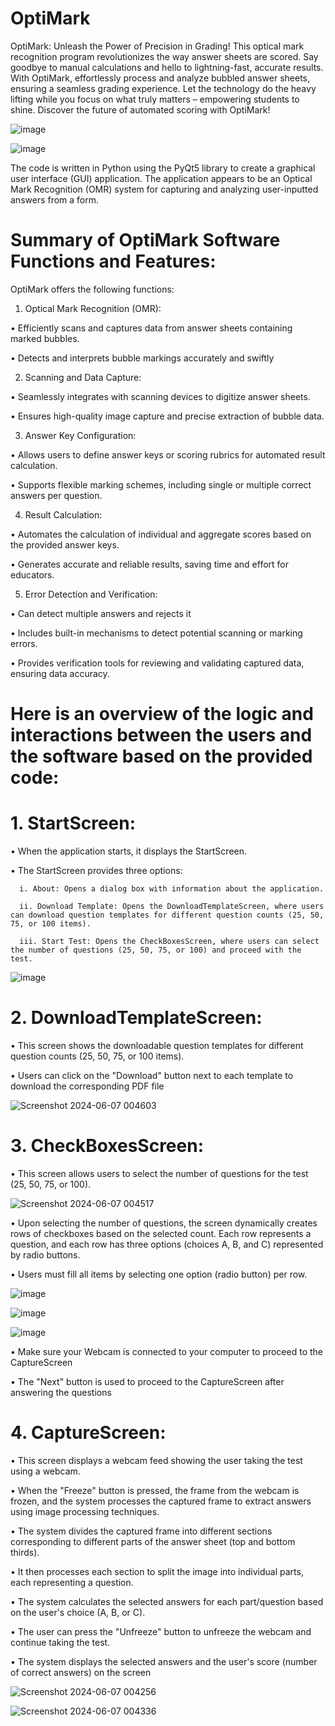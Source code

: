 # OptiMark
OptiMark: Unleash the Power of Precision in Grading! This optical mark recognition program 
revolutionizes the way answer sheets are scored. Say goodbye to manual calculations and hello to 
lightning-fast, accurate results. With OptiMark, effortlessly process and analyze bubbled answer 
sheets, ensuring a seamless grading experience. Let the technology do the heavy lifting while you 
focus on what truly matters – empowering students to shine. Discover the future of automated 
scoring with OptiMark!

![image](https://github.com/mr-CJ-ams/OptiMark/assets/110215820/1429e08a-a438-411e-97a2-a2952fe00808)

![image](https://github.com/mr-CJ-ams/OptiMark/assets/110215820/0996a331-27f5-4b4d-898b-9cd0baaf2d86)

The code is written in Python using the PyQt5 library to create a 
graphical user interface (GUI) application. The application 
appears to be an Optical Mark Recognition (OMR) system for 
capturing and analyzing user-inputted answers from a form.


# Summary of OptiMark Software Functions and Features:

OptiMark offers the following functions:

1. Optical Mark Recognition (OMR):

• Efficiently scans and captures data from answer sheets containing marked bubbles.

• Detects and interprets bubble markings accurately and swiftly

2. Scanning and Data Capture:

• Seamlessly integrates with scanning devices to digitize answer 
sheets.

• Ensures high-quality image capture and precise extraction of 
bubble data.

3. Answer Key Configuration:

• Allows users to define answer keys or scoring rubrics for 
automated result calculation.

• Supports flexible marking schemes, including single or multiple 
correct answers per question.

4. Result Calculation:

• Automates the calculation of individual and aggregate scores 
based on the provided answer keys.

• Generates accurate and reliable results, saving time and effort 
for educators.

5. Error Detection and Verification:

• Can detect multiple answers and rejects it

• Includes built-in mechanisms to detect potential scanning or 
marking errors.

• Provides verification tools for reviewing and validating 
captured data, ensuring data accuracy.



# Here is an overview of the logic and interactions between the users and the software based on the provided code:

# 1. StartScreen:
   
   • When the application starts, it displays the StartScreen.
   
   • The StartScreen provides three options:
   
      i. About: Opens a dialog box with information about the application.
   
      ii. Download Template: Opens the DownloadTemplateScreen, where users can download question templates for different question counts (25, 50, 75, or 100 items).
   
      iii. Start Test: Opens the CheckBoxesScreen, where users can select the number of questions (25, 50, 75, or 100) and proceed with the test.

![image](https://github.com/mr-CJ-ams/OptiMark/assets/110215820/7826d467-e1dd-4012-ad7a-76e1df0d4c96)

# 2. DownloadTemplateScreen:
   
• This screen shows the downloadable question templates for different question counts (25, 50, 75, or 100 items).

• Users can click on the "Download" button next to each template to download the corresponding PDF file

![Screenshot 2024-06-07 004603](https://github.com/mr-CJ-ams/OptiMark-App/assets/110215820/263f71d0-5cd2-4687-8437-5d4bb9c18855)


# 3. CheckBoxesScreen:
   
• This screen allows users to select the number of questions for the test (25, 50, 75, or 100).

![Screenshot 2024-06-07 004517](https://github.com/mr-CJ-ams/OptiMark-App/assets/110215820/b8149fae-c77b-4dff-9eff-57cd935ce1d0)


• Upon selecting the number of questions, the screen dynamically creates rows of checkboxes based on the selected count. Each row represents a question, and each row has three options (choices A, B, and C) represented by radio buttons.

• Users must fill all items by selecting one option (radio button) per row.

![image](https://github.com/mr-CJ-ams/OptiMark-App/assets/110215820/0ce9a43c-40a1-488a-b502-1b244392facc)


![image](https://github.com/mr-CJ-ams/OptiMark-App/assets/110215820/468219a5-2ed5-4e97-86ea-8f402d446b65)

![image](https://github.com/mr-CJ-ams/OptiMark-App/assets/110215820/ef8e5825-44c7-4b5b-b869-87c277e1abec)


• Make sure your Webcam is connected to your computer to proceed to the CaptureScreen



• The "Next" button is used to proceed to the CaptureScreen after answering the questions



# 4. CaptureScreen:
   
• This screen displays a webcam feed showing the user taking the test using a webcam.

• When the "Freeze" button is pressed, the frame from the webcam is frozen, and the system processes the captured frame to extract answers using image processing techniques.

• The system divides the captured frame into different sections corresponding to different parts of the answer sheet (top and bottom thirds).

• It then processes each section to split the image into individual parts, each representing a question.

• The system calculates the selected answers for each part/question based on the user's choice (A, B, or C).

• The user can press the "Unfreeze" button to unfreeze the webcam and continue taking the test.

• The system displays the selected answers and the user's score (number of correct answers) on the screen

![Screenshot 2024-06-07 004256](https://github.com/mr-CJ-ams/OptiMark-App/assets/110215820/87afc29f-9817-4ee7-b3a3-6779e22e7669)

![Screenshot 2024-06-07 004336](https://github.com/mr-CJ-ams/OptiMark-App/assets/110215820/e81de8b4-3e7e-4bca-90b1-e99b031c3f43)


